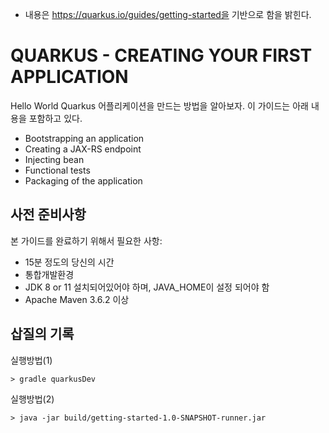 *  내용은 https://quarkus.io/guides/getting-started을 기반으로 함을 밝힌다.

# QUARKUS - CREATING YOUR FIRST APPLICATION
Hello World Quarkus 어플리케이션을 만드는 방법을 알아보자.
이 가이드는 아래 내용을 포함하고 있다.

- Bootstrapping an application
- Creating a JAX-RS endpoint
- Injecting bean
- Functional tests
- Packaging of the application

## 사전 준비사항
본 가이드를 완료하기 위해서 필요한 사항:

- 15분 정도의 당신의 시간
- 통합개발환경
- JDK 8 or 11 설치되어있어야 하며, JAVA_HOME이 설정 되어야 함
- Apache Maven 3.6.2 이상

## 삽질의 기록

실행방법(1)
```shell script
> gradle quarkusDev
```

실행방법(2)
```shell script
> java -jar build/getting-started-1.0-SNAPSHOT-runner.jar
```
